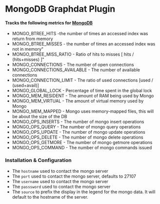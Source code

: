 # MongoDB Graphdat Plugin

#### Tracks the following metrics for [MongoDB](http://www.mongodb.org/)
* MONGO_BTREE_HITS -the number of times an accessed index was return from memory
* MONGO_BTREE_MISSES - the number of times an accessed index was not in memory"
* MONGO_BTREE_MISS_RATIO - Ratio of hits to misses [ hits / (hits+misses) ]"
* MONGO_CONNECTIONS - The number of open connections
* MONGO_CONNECTIONS_AVAILABLE - The number of available connections
* MONGO_CONNECTION_LIMIT - The ratio of used connections [used / (used+avail)]
* MONGO_GLOBAL_LOCK - Percentage of time spent in the global lock
* MONGO_MEM_RESIDENT - The amount of RAM being used by Mongo
* MONGO_MEM_VIRTUAL - The amount of virtual memory used by Mongo
* MONGO_MEM_MAPPED - Mongo uses memory-mapped files, this will be about the size of the DB
* MONGO_OPS_INSERTS - The number of mongo insert operations
* MONGO_OPS_QUERY - The number of mongo query operations
* MONGO_OPS_UPDATE - The number of mongo update operations
* MONGO_OPS_DELETE - The number of mongo delete operations
* MONGO_OPS_GETMORE - The number of mongo getmore operations
* MONGO_OPS_COMMAND - The number of mongo commands issued

### Installation & Configuration

* The `hostname` used to contact the mongo server
* The `port` used to contact the mongo server, defaults to 27107
* The `username` used to contact the mongo server
* The `passsword` used to contact the mongo server
* The `source` to prefix the display in the legend for the mongo data.  It will default to the hostname of the server.
